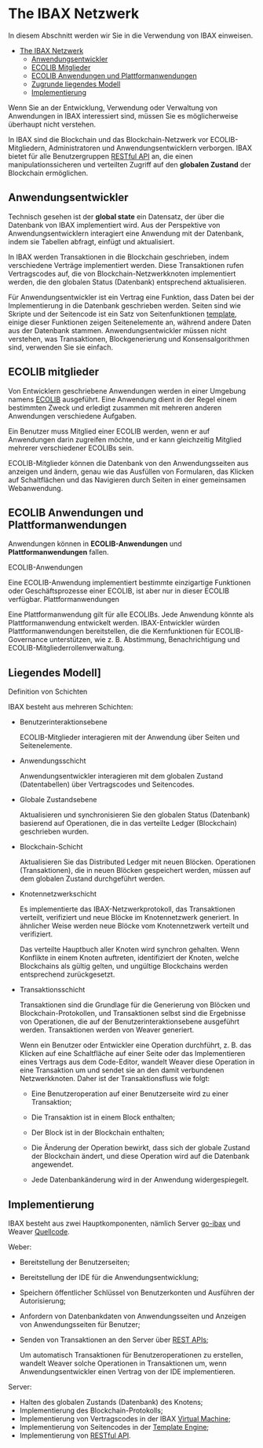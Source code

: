 # The IBAX Netzwerk

In diesem Abschnitt werden wir Sie in die Verwendung von IBAX einweisen.

- [The IBAX Netzwerk](#the-ibax-netzwerk)
  - [Anwendungsentwickler](#anwendungsentwickler)
  - [ECOLIB Mitglieder](#ecolib-mitglieder)
  - [ECOLIB Anwendungen und Plattformanwendungen](#ecolib-anwendungen-und-plattformanwendungen])
  - [Zugrunde liegendes Modell](#zugrunde-liegendes-modell)
  - [Implementierung](#implementierung)





Wenn Sie an der Entwicklung, Verwendung oder Verwaltung von Anwendungen in IBAX interessiert sind, müssen Sie es möglicherweise überhaupt nicht verstehen.

In IBAX sind die Blockchain und das Blockchain-Netzwerk vor ECOLIB-Mitgliedern, Administratoren und Anwendungsentwicklern verborgen. IBAX bietet für alle Benutzergruppen [RESTful API](../reference/api2.md) an, die einen manipulationssicheren und verteilten Zugriff auf den **globalen Zustand** der Blockchain ermöglichen.

## Anwendungsentwickler

Technisch gesehen ist der **global state** ein Datensatz, der über die Datenbank von IBAX implementiert wird. Aus der Perspektive von Anwendungsentwicklern interagiert eine Anwendung mit der Datenbank, indem sie Tabellen abfragt, einfügt und aktualisiert.

In IBAX werden Transaktionen in die Blockchain geschrieben, indem verschiedene Verträge implementiert werden. Diese Transaktionen rufen Vertragscodes auf, die von Blockchain-Netzwerkknoten implementiert werden, die den globalen Status (Datenbank) entsprechend aktualisieren.

Für Anwendungsentwickler ist ein Vertrag eine Funktion, dass Daten bei der Implementierung in die Datenbank geschrieben werden. Seiten sind wie Skripte und der Seitencode ist ein Satz von Seitenfunktionen [template](../topics/templates2.md), einige dieser Funktionen zeigen Seitenelemente an, während andere Daten aus der Datenbank stammen. Anwendungsentwickler müssen nicht verstehen, was Transaktionen, Blockgenerierung und Konsensalgorithmen sind, verwenden Sie sie einfach.

## ECOLIB mitglieder

Von Entwicklern geschriebene Anwendungen werden in einer Umgebung namens [ECOLIB](thesaurus.md#ecolib) ausgeführt. Eine Anwendung dient in der Regel einem bestimmten Zweck und erledigt zusammen mit mehreren anderen Anwendungen verschiedene Aufgaben.

Ein Benutzer muss Mitglied einer ECOLIB werden, wenn er auf Anwendungen darin zugreifen möchte, und er kann gleichzeitig Mitglied mehrerer verschiedener ECOLIBs sein.

ECOLIB-Mitglieder können die Datenbank von den Anwendungsseiten aus anzeigen und ändern, genau wie das Ausfüllen von Formularen, das Klicken auf Schaltflächen und das Navigieren durch Seiten in einer gemeinsamen Webanwendung.

## ECOLIB Anwendungen und Plattformanwendungen

Anwendungen können in **ECOLIB-Anwendungen** und **Plattformanwendungen** fallen.

ECOLIB-Anwendungen

Eine ECOLIB-Anwendung implementiert bestimmte einzigartige Funktionen oder Geschäftsprozesse einer ECOLIB, ist aber nur in dieser ECOLIB verfügbar.
Plattformanwendungen

Eine Plattformanwendung gilt für alle ECOLIBs. Jede Anwendung könnte als Plattformanwendung entwickelt werden. IBAX-Entwickler würden Plattformanwendungen bereitstellen, die die Kernfunktionen für ECOLIB-Governance unterstützen, wie z. B. Abstimmung, Benachrichtigung und ECOLIB-Mitgliederrollenverwaltung.

## Liegendes Modell]

Definition von Schichten

IBAX besteht aus mehreren Schichten:

* Benutzerinteraktionsebene

     ECOLIB-Mitglieder interagieren mit der Anwendung über Seiten und Seitenelemente.

* Anwendungsschicht

     Anwendungsentwickler interagieren mit dem globalen Zustand (Datentabellen) über Vertragscodes und Seitencodes.

* Globale Zustandsebene

     Aktualisieren und synchronisieren Sie den globalen Status (Datenbank) basierend auf Operationen, die in das verteilte Ledger (Blockchain) geschrieben wurden.
* Blockchain-Schicht

     Aktualisieren Sie das Distributed Ledger mit neuen Blöcken. Operationen (Transaktionen), die in neuen Blöcken gespeichert werden, müssen auf dem globalen Zustand durchgeführt werden.

* Knotennetzwerkschicht

     Es implementierte das IBAX-Netzwerkprotokoll, das Transaktionen verteilt, verifiziert und neue Blöcke im Knotennetzwerk generiert. In ähnlicher Weise werden neue Blöcke vom Knotennetzwerk verteilt und verifiziert.

     Das verteilte Hauptbuch aller Knoten wird synchron gehalten. Wenn Konflikte in einem Knoten auftreten, identifiziert der Knoten, welche Blockchains als gültig gelten, und ungültige Blockchains werden entsprechend zurückgesetzt.

* Transaktionsschicht

     Transaktionen sind die Grundlage für die Generierung von Blöcken und Blockchain-Protokollen, und Transaktionen selbst sind die Ergebnisse von Operationen, die auf der Benutzerinteraktionsebene ausgeführt werden. Transaktionen werden von Weaver generiert.

     Wenn ein Benutzer oder Entwickler eine Operation durchführt, z. B. das Klicken auf eine Schaltfläche auf einer Seite oder das Implementieren eines Vertrags aus dem Code-Editor, wandelt Weaver diese Operation in eine Transaktion um und sendet sie an den damit verbundenen Netzwerkknoten.
Daher ist der Transaktionsfluss wie folgt:

   * Eine Benutzeroperation auf einer Benutzerseite wird zu einer Transaktion;
   * Die Transaktion ist in einem Block enthalten;

   * Der Block ist in der Blockchain enthalten;

   * Die Änderung der Operation bewirkt, dass sich der globale Zustand der Blockchain ändert, und diese Operation wird auf die Datenbank angewendet.

   * Jede Datenbankänderung wird in der Anwendung widergespiegelt.
## Implementierung

IBAX besteht aus zwei Hauptkomponenten, nämlich Server [go-ibax](https://github.com/IBAX-io/go-ibax) und Weaver [Quellcode](https://github.com/IBAX-io/weaver ).

Weber:
   * Bereitstellung der Benutzerseiten;
   * Bereitstellung der IDE für die Anwendungsentwicklung;
   * Speichern öffentlicher Schlüssel von Benutzerkonten und Ausführen der Autorisierung;
   * Anfordern von Datenbankdaten von Anwendungsseiten und Anzeigen von Anwendungsseiten für Benutzer;
   * Senden von Transaktionen an den Server über [REST APIs](../reference/api2.md);

       Um automatisch Transaktionen für Benutzeroperationen zu erstellen, wandelt Weaver solche Operationen in Transaktionen um, wenn Anwendungsentwickler einen Vertrag von der IDE implementieren.

Server:
   * Halten des globalen Zustands (Datenbank) des Knotens;
   * Implementierung des Blockchain-Protokolls;
   * Implementierung von Vertragscodes in der IBAX [Virtual Machine](../topics/vm.md);
   * Implementierung von Seitencodes in der [Template Engine](../topics/templates2.md);
   * Implementierung von [RESTful API](../reference/api2.md).